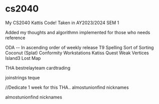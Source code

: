 # cs2040
My CS2040 Kattis Code! Taken in AY2023/2024 SEM 1

Added my thoughts and algorithmn implemented for those who needs reference

ODA -- In ascending order of weekly release
	T9 Spelling
	Sort of Sorting
	Coconut (Splat)
	Conformity
Workstations
Katiss Quest
Weak Vertices
Island3
Lost Map

THA
bestrelayteam
cardtrading

joinstrings
teque

 //Dedicate 1 week for this THA..
almostunionfind
nicknames
 
almostunionfind
nicknames
 

 
